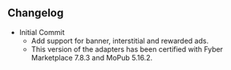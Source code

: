 ## Changelog
  * Initial Commit
      * Add support for banner, interstitial and rewarded ads.
      * This version of the adapters has been certified with Fyber Marketplace 7.8.3 and MoPub 5.16.2.
